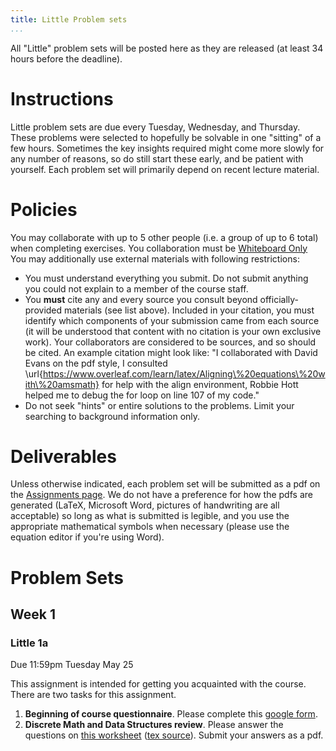 ```yaml
---
title: Little Problem sets
...
```


All "Little" problem sets will be posted here as they are released (at least 34 hours before the deadline).

# Instructions

Little problem sets are due every Tuesday, Wednesday, and Thursday. These problems were selected to hopefully be solvable in one "sitting" of a few hours. Sometimes the key insights required might come more slowly for any number of reasons, so do still start these early, and be patient with yourself. Each problem set will primarily depend on recent lecture material.

# Policies

You may collaborate with up to 5 other people (i.e. a group of up to 6 total) when completing exercises. You collaboration must be [Whiteboard Only](/syllabus.html) You may additionally use external materials with following restrictions:

- You must understand everything you submit. Do not submit anything you could not explain to a member of the course staff.
- You **must** cite any and every source you consult beyond officially-provided materials (see list above). Included in your citation, you must identify which components of your submission came from each source (it will be understood that content with no citation is your own exclusive work). Your collaborators are considered to be sources, and so should be cited. An example citation might look like: "I collaborated with David Evans on the pdf style, I consulted \url{https://www.overleaf.com/learn/latex/Aligning\%20equations\%20with\%20amsmath} for help with the align environment, Robbie Hott helped me to debug the for loop on line 107 of my code."
- Do not seek "hints" or entire solutions to the problems. Limit your searching to background information only.

# Deliverables

Unless otherwise indicated, each problem set will be submitted as a pdf on the [Assignments page](https://www.kytos.cs.virginia.edu/cs4102). We do not have a preference for how the pdfs are generated (LaTeX, Microsoft Word, pictures of handwriting are all acceptable) so long as what is submitted is legible, and you use the appropriate mathematical symbols when necessary (please use the equation editor if you're using Word).

# Problem Sets

## Week 1

### Little 1a

Due 11:59pm Tuesday May 25

This assignment is intended for getting you acquainted with the course. There are two tasks for this assignment. 

1. **Beginning of course questionnaire**. Please complete this [google form](https://forms.gle/qV5XMy3GUd6rhsgc9).
1. **Discrete Math and Data Structures review**. Please answer the questions on [this worksheet](files/littles/little1a_blank.pdf) ([tex source](files/littles/little1a.zip)). Submit your answers as a pdf.

<!---
### Little 1b

Due 11:59pm Wednesday June 17

This assignment will help you to become acquainted with the kinds of arguments we'll need to make when evaluating divide-and-conquer algorithms. It includes an exercise in determining the recursion depth of such algorithms, and how to make arguments to demonstrate asymptotic complexities.

Please answer the questions on [this worksheet](files/littles/little1b_blank.pdf) ([tex source](files/littles/little1b_2020.zip)). Submit your answers as a pdf.

### Little 1c

Due 11:59pm Thursday June 18

This assignment asks you to solve some recurrence relations and to design an analyze a divide-and-conquer algorithms.

Please answer the questions on [this worksheet](files/littles/little1c_blank.pdf) ([tex source](files/littles/little1c_2020.zip)). Submit your answers as a pdf.

## Week 2

### Little 2a

Due 11:59pm Wednesday June 24

This assignment is intended to give you experience with randomized algorithm analysis and decision trees.

Please answer the questions on [this worksheet](files/littles/little2a_blank.pdf) ([tex source](files/littles/little2a_2020.zip)). Submit your answers as a pdf.

### Little 2b

Due 11:59pm Thursday June 25

This assignment is intended to give you experience with linear-time sorting algorithms.

Please answer the questions on [this worksheet](files/littles/little2b_blank.pdf) ([tex source](files/littles/little2b_2020.zip)). Submit your answers as a pdf.

### Little 2c

Due 11:59pm Friday June 26

This assignment is intended to give you acquainted with dynamic programming algorithms.

Please answer the questions on [this worksheet](files/littles/little2c_blank.pdf) ([tex source](files/littles/little2c_2020.zip)). Submit your answers as a pdf.

## Week 3

### Little 3a

Due 11:59pm Wednesday July 1

This assignment is intended to be an exercise in the design of dynamic programming algorithms.

Please answer the questions on [this worksheet](files/littles/little3a_blank.pdf) ([tex source](files/littles/little3a_2020.zip)). Submit your answers as a pdf.

### Little 3b

Due 11:59pm Thursday July 2

This assignment is intended to be an exercise in the design of dynamic programming algorithms.

Please answer the questions on [this worksheet](files/littles/little3b_blank.pdf) ([tex source](files/littles/little3b_2020.zip)). Submit your answers as a pdf.

### Little 3c

Due 11:59pm Monday July 6

This assignment is intended to be an exercise in designing and proving the correctness of greedy algorithms.

Please answer the questions on [this worksheet](files/littles/little3c_blank.pdf) ([tex source](files/littles/little3c_2020.zip)). Submit your answers as a pdf.

## Week 4

### Little 4a

Due 11:59pm Wednesday July 8

This assignment is intended to stretch your understanding of shortest path algorithms and minimum spanning trees.

Please answer the questions on [this worksheet](files/littles/little4a_blank.pdf) ([tex source](files/littles/little4a_2020.zip)). Submit your answers as a pdf.

### Little 4b

Due 11:59pm Wednesday July 9

This assignment is intended to give you experience with reductions and maxflow.

Please answer the questions on [this worksheet](files/littles/little4b_blank.pdf) ([tex source](files/littles/little4b_2020.zip)). Submit your answers as a pdf.
--->
